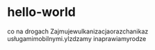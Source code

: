 # hello-world
co na drogach
Zajmujewulkanizacjaorazchanikaz usługamimobilnymi.ylzdzamy inaprawiamyrodze
